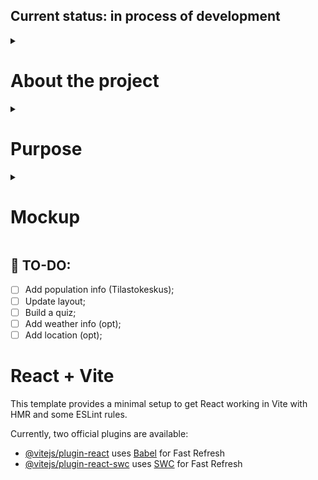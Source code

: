 ## Current status: in process of development

<details>

<summary><h1>About the project</h1></summary>

### Finnish regions and its municipalities coat of arms

This project is about Finland and its regional structure. The 'Land of a Thousand Lakes' is comprised of several regions, each further divided into municipalities. Each municipality has its own coat of arms, reflecting aspects of history, events, or the landscape in their heraldic signatures.

</details>

<details>
  <summary><h1>Purpose</h1></summary>
  
  ### Idea behind the project

  
</details>


<details>
  <summary><h1>Mockup</h1></summary>
  
  ### <a href="https://www.figma.com/file/kZHAoLtH91CSo38202p4fR/Finnish-coats-of-arms?type=design&node-id=0%3A1&mode=design&t=rcQRYoBJVXBPdUvi-1">Figma Link</a>

  
</details>


## 📜 TO-DO:


- [ ] Add population info (Tilastokeskus);
- [ ] Update layout;
- [ ] Build a quiz;
- [ ] Add weather info (opt);
- [ ] Add location (opt);

# React + Vite

This template provides a minimal setup to get React working in Vite with HMR and some ESLint rules.

Currently, two official plugins are available:

- [@vitejs/plugin-react](https://github.com/vitejs/vite-plugin-react/blob/main/packages/plugin-react/README.md) uses [Babel](https://babeljs.io/) for Fast Refresh
- [@vitejs/plugin-react-swc](https://github.com/vitejs/vite-plugin-react-swc) uses [SWC](https://swc.rs/) for Fast Refresh
